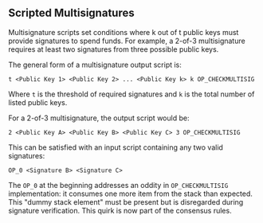 ## Scripted Multisignatures

Multisignature scripts set conditions where k out of t public keys must provide signatures to spend funds. For example, a 2-of-3 multisignature requires at least two signatures from three possible public keys.

The general form of a multisignature output script is:
```
t <Public Key 1> <Public Key 2> ... <Public Key k> k OP_CHECKMULTISIG
```

Where `t` is the threshold of required signatures and `k` is the total number of listed public keys.

For a 2-of-3 multisignature, the output script would be:
```
2 <Public Key A> <Public Key B> <Public Key C> 3 OP_CHECKMULTISIG
```

This can be satisfied with an input script containing any two valid signatures:
```
OP_0 <Signature B> <Signature C>
```

The `OP_0` at the beginning addresses an oddity in `OP_CHECKMULTISIG` implementation: it consumes one more item from the stack than expected. This "dummy stack element" must be present but is disregarded during signature verification. This quirk is now part of the consensus rules.